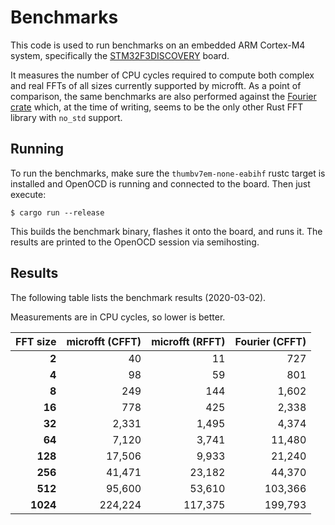 # Benchmarks

This code is used to run benchmarks on an embedded ARM Cortex-M4 system,
specifically the [STM32F3DISCOVERY][1] board.

It measures the number of CPU cycles required to compute both complex and
real FFTs of all sizes currently supported by microfft. As a point of
comparison, the same benchmarks are also performed against the
[Fourier crate][2] which, at the time of writing, seems to be the only other
Rust FFT library with `no_std` support.

## Running

To run the benchmarks, make sure the `thumbv7em-none-eabihf` rustc target
is installed and OpenOCD is running and connected to the board. Then just
execute:

```
$ cargo run --release
```

This builds the benchmark binary, flashes it onto the board, and runs it.
The results are printed to the OpenOCD session via semihosting.

## Results

The following table lists the benchmark results (2020-03-02).

Measurements are in CPU cycles, so lower is better.

| FFT size | microfft (CFFT) | microfft (RFFT) | Fourier (CFFT) |
| -------: | --------------: | --------------: | -------------: |
|    **2** |              40 |              11 |            727 |
|    **4** |              98 |              59 |            801 |
|    **8** |             249 |             144 |          1,602 |
|   **16** |             778 |             425 |          2,338 |
|   **32** |           2,331 |           1,495 |          4,374 |
|   **64** |           7,120 |           3,741 |         11,480 |
|  **128** |          17,506 |           9,933 |         21,240 |
|  **256** |          41,471 |          23,182 |         44,370 |
|  **512** |          95,600 |          53,610 |        103,366 |
| **1024** |         224,224 |         117,375 |        199,793 |

[1]: https://www.st.com/en/evaluation-tools/stm32f3discovery.html
[2]: https://crates.io/crates/fourier
